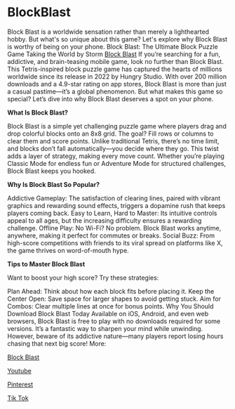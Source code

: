 # BlockBlast
Block Blast is a worldwide sensation rather than merely a lighthearted hobby. But what's so unique about this game? Let's explore why Block Blast is worthy of being on your phone.
Block Blast: The Ultimate Block Puzzle Game Taking the World by Storm <a href="https://blockblast-game.io/">Block Blast</a>
If you’re searching for a fun, addictive, and brain-teasing mobile game, look no further than Block Blast. This Tetris-inspired block puzzle game has captured the hearts of millions worldwide since its release in 2022 by Hungry Studio. With over 200 million downloads and a 4.9-star rating on app stores, Block Blast is more than just a casual pastime—it’s a global phenomenon. But what makes this game so special? Let’s dive into why Block Blast deserves a spot on your phone.

**What Is Block Blast?**

Block Blast is a simple yet challenging puzzle game where players drag and drop colorful blocks onto an 8x8 grid. The goal? Fill rows or columns to clear them and score points. Unlike traditional Tetris, there’s no time limit, and blocks don’t fall automatically—you decide where they go. This twist adds a layer of strategy, making every move count. Whether you’re playing Classic Mode for endless fun or Adventure Mode for structured challenges, Block Blast keeps you hooked.

**Why Is Block Blast So Popular?**

Addictive Gameplay: The satisfaction of clearing lines, paired with vibrant graphics and rewarding sound effects, triggers a dopamine rush that keeps players coming back.
Easy to Learn, Hard to Master: Its intuitive controls appeal to all ages, but the increasing difficulty ensures a rewarding challenge.
Offline Play: No Wi-Fi? No problem. Block Blast works anytime, anywhere, making it perfect for commutes or breaks.
Social Buzz: From high-score competitions with friends to its viral spread on platforms like X, the game thrives on word-of-mouth hype.

**Tips to Master Block Blast**

Want to boost your high score? Try these strategies:

Plan Ahead: Think about how each block fits before placing it.
Keep the Center Open: Save space for larger shapes to avoid getting stuck.
Aim for Combos: Clear multiple lines at once for bonus points.
Why You Should Download Block Blast Today
Available on iOS, Android, and even web browsers, Block Blast is free to play with no downloads required for some versions. It’s a fantastic way to sharpen your mind while unwinding. However, beware of its addictive nature—many players report losing hours chasing that next big score!
More: 

<a href="https://blockblast-game.io/">Block Blast</a>

<a href="https://www.youtube.com/@BlockBlast-k5u">Youtube</a>

<a href="https://www.pinterest.com/blockblast66/">Pinterest</a>

<a href="https://www.tiktok.com/@maddoxbennie">Tik Tok</a>
